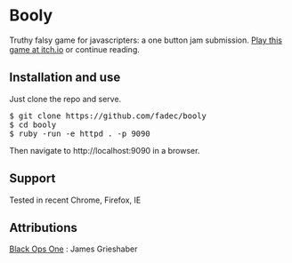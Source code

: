 
# Booly
Truthy falsy game for javascripters: a one button jam submission.
[Play this game at itch.io](https://spaz.itch.io/booly) or continue reading.

## Installation and use
Just clone the repo and serve.

<pre>
$ git clone https://github.com/fadec/booly
$ cd booly
$ ruby -run -e httpd . -p 9090
</pre>

Then navigate to http://localhost:9090 in a browser.

## Support
Tested in recent Chrome, Firefox, IE

## Attributions
[Black Ops One](https://fonts.google.com/specimen/Black+Ops+One) : James Grieshaber
